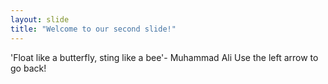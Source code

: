 ```yaml
---
layout: slide
title: "Welcome to our second slide!"
---
```

'Float like a butterfly, sting like a bee'- Muhammad Ali
Use the left arrow to go back!
